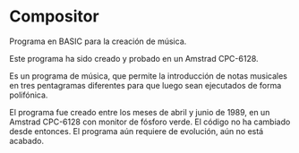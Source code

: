 # Compositor

Programa en BASIC para la creación de música.

Este programa ha sido creado y probado en un Amstrad CPC-6128.

Es un programa de música, que permite la introducción de notas musicales en tres pentagramas diferentes para que luego sean ejecutados de forma polifónica.

El programa fue creado entre los meses de abril y junio de 1989, en un Amstrad CPC-6128 con monitor de fósforo verde. El código no ha cambiado desde entonces. El programa aún requiere de evolución, aún no está acabado.
